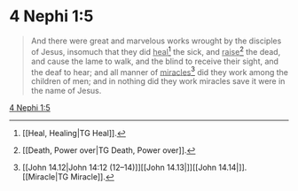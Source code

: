 # 4 Nephi 1:5

> And there were great and marvelous works wrought by the disciples of Jesus, insomuch that they did <u>heal</u>[^a] the sick, and <u>raise</u>[^b] the dead, and cause the lame to walk, and the blind to receive their sight, and the deaf to hear; and all manner of <u>miracles</u>[^c] did they work among the children of men; and in nothing did they work miracles save it were in the name of Jesus.

[4 Nephi 1:5](https://www.churchofjesuschrist.org/study/scriptures/bofm/4-ne/1?lang=eng&id=p5#p5)


[^a]: [[Heal, Healing|TG Heal]].  
[^b]: [[Death, Power over|TG Death, Power over]].  
[^c]: [[John 14.12|John 14:12 (12–14)]][[John 14.13|]][[John 14.14|]]. [[Miracle|TG Miracle]].  
